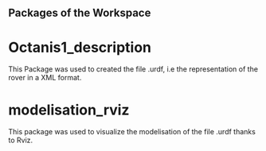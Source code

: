 ## Packages of the Workspace

# Octanis1\_description

This Package was used to created the file .urdf, i.e the representation of the rover in a XML format. 

# modelisation\_rviz

This package was used to visualize the modelisation of the file .urdf thanks to Rviz.
